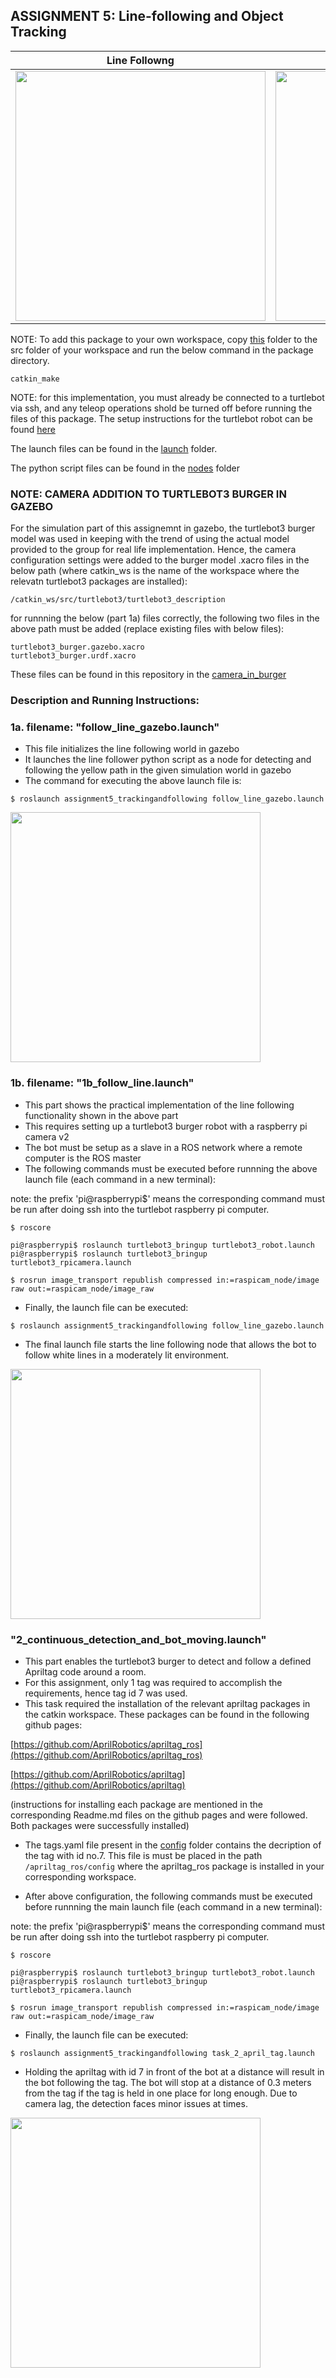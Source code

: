 
## ASSIGNMENT 5: Line-following and Object Tracking

Line Followng             |  Object Tracking
:-------------------------:|:-------------------------:
<img src="https://github.com/prateeks97/ROS/blob/master/AuE893Spring2020/src/assignment5_trackingandfollowing/videos/Line_Follower/Line%20Following/Line_following_real.gif" height="400" /> |  <img src="https://github.com/prateeks97/ROS/blob/master/AuE893Spring2020/src/assignment5_trackingandfollowing/videos/April_tag_detection/AprilTag%20Detection%20and%20following/AprilTag_following.gif" height="400" />

NOTE: To add this package to your own workspace, copy [this](https://github.com/prateeks97/ROS/tree/master/AuE893Spring2020/src/assignment5_trackingandfollowing) folder to the src folder of your workspace and run the below command in the package directory.
```
catkin_make
```

NOTE: for this implementation, you must already be connected to a turtlebot via ssh, and any teleop operations shold be turned off before running the files of this package. The setup instructions for the turtlebot robot can be found [here](https://emanual.robotis.com/docs/en/platform/turtlebot3/overview/)

The launch files can be found in the [launch](https://github.com/prateeks97/ROS/tree/master/AuE893Spring2020/src/assignment5_trackingandfollowing/launch) folder.

The python script files can be found in the [nodes](https://github.com/prateeks97/ROS/tree/master/AuE893Spring2020/src/assignment5_trackingandfollowing/scripts) folder

### NOTE: CAMERA ADDITION TO TURTLEBOT3 BURGER IN GAZEBO

For the simulation part of this assignemnt in gazebo, the turtlebot3 burger model was used in keeping with the trend of using the actual model provided to the group for real life implementation. Hence, the camera configuration settings were added to the burger model .xacro files in the below path (where catkin_ws is the name of the workspace where the relevatn turtlebot3 packages are installed):
```
/catkin_ws/src/turtlebot3/turtlebot3_description
```
for runnning the below (part 1a) files correctly, the following two files in the above path must be added (replace existing files with below files):
```
turtlebot3_burger.gazebo.xacro
turtlebot3_burger.urdf.xacro
```
These files can be found in this repository in the [camera_in_burger](https://github.com/shorane/ROS_Autonomous_TurtleBot/tree/master/AuE893_spring20_Shubham_Horane/src/assignment5_trackingandfollowing/camera_in_burger)

### Description and Running Instructions: 

### 1a. filename: "follow_line_gazebo.launch"

- This file initializes the line following world in gazebo
- It launches the line follower python script as a node for detecting and following the yellow path in the given simulation world in gazebo
- The command for executing the above launch file is:
```
$ roslaunch assignment5_trackingandfollowing follow_line_gazebo.launch 
```
<img src="https://github.com/prateeks97/ROS/blob/master/AuE893Spring2020/src/assignment5_trackingandfollowing/videos/Line_Follower/Line%20Following/Line_following_sim.gif" height="400" />

### 1b. filename: "1b_follow_line.launch"

- This part shows the practical implementation of the line following functionality shown in the above part
- This requires setting up a turtlebot3 burger robot with a raspberry pi camera v2 
- The bot must be setup as a slave in a ROS network where a remote computer is the ROS master
- The following commands must be executed before runnning the above launch file (each command in a new terminal):

note: the prefix 'pi@raspberrypi$' means the corresponding command must be run after doing ssh into the turtlebot raspberry pi computer.
```
$ roscore
```
```
pi@raspberrypi$ roslaunch turtlebot3_bringup turtlebot3_robot.launch
pi@raspberrypi$ roslaunch turtlebot3_bringup turtlebot3_rpicamera.launch
```
```
$ rosrun image_transport republish compressed in:=raspicam_node/image raw out:=raspicam_node/image_raw
```
- Finally, the launch file can be executed: 
```
$ roslaunch assignment5_trackingandfollowing follow_line_gazebo.launch 
```
- The final launch file starts the line following node that allows the bot to follow white lines in a moderately lit environment.
<img src="https://github.com/prateeks97/ROS/blob/master/AuE893Spring2020/src/assignment5_trackingandfollowing/videos/Line_Follower/Line%20Following/Line_following_real.gif" height="400" />

### "2_continuous_detection_and_bot_moving.launch"

- This part enables the turtlebot3 burger to detect and follow a defined Apriltag code around a room.
- For this assignment, only 1 tag was required to accomplish the requirements, hence tag id 7 was used.
- This task required the installation of the relevant apriltag packages in the catkin workspace. These packages can be found in the following github pages:

[https://github.com/AprilRobotics/apriltag_ros](https://github.com/AprilRobotics/apriltag_ros)

[https://github.com/AprilRobotics/apriltag](https://github.com/AprilRobotics/apriltag)

(instructions for installing each package are mentioned in the corresponding Readme.md files on the github pages and were followed. Both packages were successfully installed)

- The tags.yaml file present in the [config](https://github.com/prateeks97/ROS/blob/master/AuE893Spring2020/src/assignment5_trackingandfollowing/config/tags.yaml) folder contains the decription of the tag with id no.7. This file is must be placed in the path ```/apriltag_ros/config``` where the apriltag_ros package is installed in your corresponding workspace.

- After above configuration, the following commands must be executed before runnning the main launch file (each command in a new terminal):

note: the prefix 'pi@raspberrypi$' means the corresponding command must be run after doing ssh into the turtlebot raspberry pi computer.
```
$ roscore
```
```
pi@raspberrypi$ roslaunch turtlebot3_bringup turtlebot3_robot.launch
pi@raspberrypi$ roslaunch turtlebot3_bringup turtlebot3_rpicamera.launch
```
```
$ rosrun image_transport republish compressed in:=raspicam_node/image raw out:=raspicam_node/image_raw
```
- Finally, the launch file can be executed: 
```
$ roslaunch assignment5_trackingandfollowing task_2_april_tag.launch 
```
- Holding the apriltag with id 7 in front of the bot at a distance will result in the bot following the tag. The bot will stop at a distance of 0.3 meters from the tag if the tag is held in one place for long enough. Due to camera lag, the detection faces minor issues at times.
<img src="https://github.com/prateeks97/ROS/blob/master/AuE893Spring2020/src/assignment5_trackingandfollowing/videos/April_tag_detection/AprilTag%20Detection%20and%20following/AprilTag_following.gif" height="400" />
